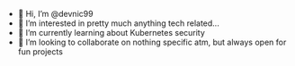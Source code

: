 - 👋 Hi, I’m @devnic99
- 👀 I’m interested in pretty much anything tech related...
- 🌱 I’m currently learning about Kubernetes security
- 💞️ I’m looking to collaborate on nothing specific atm, but always open for fun projects

<!---
devnic99/devnic99 is a ✨ special ✨ repository because its `README.md` (this file) appears on your GitHub profile.
You can click the Preview link to take a look at your changes.
--->
